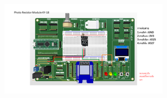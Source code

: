 ![Alt text](https://github.com/summation2009/ST_EDU/blob/main/Examples%20ST-EDU/37%20Sensor%20IN%201/Photo_Resistor_Module_KY018/IMG.png?raw=true "Wiring digram")
